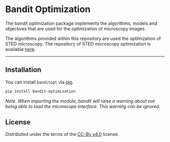# Bandit Optimization

The bandit optimization package implements the algorithms, models and objectives that are used for the optimization of microscopy images. 

The algorithms provided within this repository are used the optimization of STED microscopy. The repository of STED microscopy optimization is available [here](https://github.com/FLClab/optim-sted).

---

## Installation 

You can install `banditopt` via [pip](https://pypi.org/project/pip/).

```bash
pip install bandit-optimization
```

*Note. When importing the module, bandit will raise a warning about not being able to load the microscope interface. This warning can be ignored.*

## License

Distributed under the terms of the [CC-By v4.0](https://creativecommons.org/licenses/by/4.0/) license.